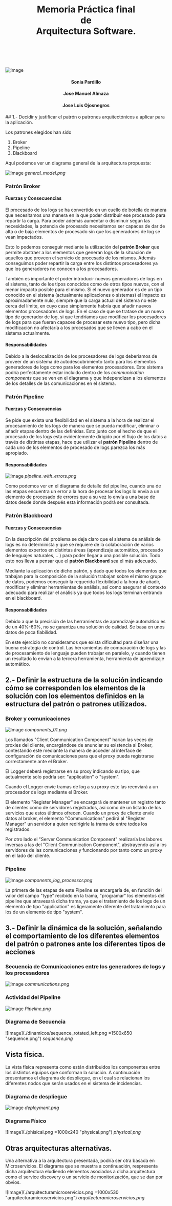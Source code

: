 # <p style="text-align: center">Memoria Práctica final </br>de </br>Arquitectura Software.</p>
</br></br></br></br>
![Image](./usecase.png)
#### <p style="text-align: center"> Sonia Pardillo</p>
#### <p style="text-align: center"> Jose Manuel Almaza</p>
#### <p style="text-align: center"> Jose Luis Ojosnegros</p>

<div style="page-break-after: always;"></div>
## 1.- Decidir y justificar el patrón o patrones arquitectónicos a aplicar para la aplicación.

Los patrones elegidos han sido

1. Broker
2. Pipeline
3. Blackboard

Aquí podemos ver un diagrama general de la arquitectura propuesta:

![Image](./estructurales/general_model.png "general_model.png")
*general_model.png*

<div style="page-break-after: always;"></div>

### Patrón Broker
#### Fuerzas y Consecuencias

El procesado de los logs se ha convertido en un cuello de botella de manera que necesitamos una manera en la que poder distribuir ese procesado para repartir la carga. Para poder además aumentar o disminuir según las necesidades, la potencia de procesado necesitamos ser capaces de dar de alta o de baja elementos de procesado sin que los generadores de log se vean impactados.

Esto lo podemos conseguir mediante la utilización del __patrón Broker__ que permite abstraer a los elementos que generan logs de la situación de aquellos que proveen el servicio de procesado de los mismos. Además conseguimos poder repartir la carga entre los distintos procesadores ya que los generadores no conocen a los procesadores.

También es importante el poder introducir nuevos generadores de logs en el sistema, tanto de los tipos conocidos como de otros tipos nuevos, con el menor impacto posible para el mismo. Si el nuevo generador es de un tipo conocido en el sistema (actualmente aplicaciones o sistemas) el impacto es aproximadamente nulo, siempre que la carga
actual del sistema no este cerca del límite, en cuyo caso simplemente habría que añadir nuevos elementos procesadores de logs. En el caso de que se tratase de un nuevo tipo de generador de log, si que tendríamos que modificar los procesadores de logs para que fueran capaces de procesar este nuevo tipo, pero dicha modificación no afectaría a los procesados que se lleven a cabo en el sistema actualmente.

#### Responsabilidades

Debido a la deslocalización de los procesadores de logs deberíamos de proveer de un sistema de autodescubrimiento tanto para los elementos generadores de logs como para los elementos procesadores. Este sistema podría perfectamente estar incluido dentro de los _communication components_ que se ven en el diagrama y que independizan a los elementos de los detalles de las comunicaciones en el sistema.


### Patrón Pipeline
#### Fuerzas y Consecuencias

Se pide que exista una flexibilidad en el sistema a la hora de realizar el procesamiento de los logs de manera que se pueda modificar, eliminar o añadir etapas dentro de las definidas. Esto junto con el hecho de que el procesado de los logs esta evidentemente dirigido por el flujo de los datos a través de distintas etapas, hace que utilizar el __patrón Pipeline__ dentro de cada uno de los elementos de procesado de logs parezca los más apropiado.

#### Responsabilidades
![Image](./estructurales/pipeline_with_errors.png "pipeline_with_errors.png")
*pipeline_with_errors.png*

Como podemos ver en el diagrama de detalle del pipeline, cuando una de las etapas encuentra un error a la hora de procesar los logs lo envia a un elemento de procesado de errores que
a su vez lo envía a una base de datos desde donde después esta información podrá ser consultada.

### Patrón Blackboard
#### Fuerzas y Consecuencias
En la descripción del problema se deja claro que el sistema de análisis de logs es no determinista y que se requiere de la colaboración de varios elementos expertos en distintas áreas (aprendizaje automático, procesado de lenguajes naturales, .. ) para poder llegar a una posible solución. Todo esto nos lleva a pensar que el __patrón Blackboard__ sea el más adecuado.

Mediante la aplicación de dicho patrón, y dado que todos los elementos que trabajan para la composición de la solución trabajan sobre el mismo grupo de datos, podemos conseguir la requerida flexibilidad a la hora de añadir, modificar y eliminar herramientas de análisis, así como asegurar el contexto adecuado para realizar el análisis ya que todos los logs terminan entrando en el blackboard.

#### Responsabilidades
Debido a que la precisión de las herramientas de aprendizaje automático es de un 40%-60%, no se garantiza una solución de calidad. Se basa en unos datos de poca fiabilidad.

En este ejercicio no consideramos que exista dificultad para diseñar una buena estrategia de control. Las herramientas de comparación de logs y las de procesamiento de lenguaje pueden trabajar en paralelo, y cuando tienen un resultado lo envían a la tercera herramienta, herramienta de aprendizaje automático.

<div style="page-break-after: always;"></div>

## 2.- Definir la estructura de la solución indicando cómo se corresponden los elementos de la solución con los elementos definidos en la estructura del patrón o patrones utilizados.
### Broker y comunicaciones
![Image](./estructurales/components_01.png "components_01.png")
*components_01.png*

Los llamados "Client Communication Component" harían las veces de proxies del cliente, encargándose de anunciar su existencia al Broker, contestando este mediante la manera de acceder al interface de configuración de comunicaciones para que el proxy pueda registrarse correctamente ante el Broker.

El Logger deberá registrarse en su proxy indicando su tipo, que actualmente solo podría ser: "application" o "system".

Cuando el Logger envíe tramas de log a su proxy este las reenviará a un procesador de logs mediante el Broker.



El elemento "Register Manager" se encargará de mantener un registro tanto de clientes como de servidores registrados, así como de un listado de los servicios que estos últimos ofrecen.
Cuando un proxy de cliente envíe datos al broker, el elemento "Communications" pedirá al "Register Manager" un servidor a quien redirigirle la trama de entre todos los registrados.

Por otro lado el "Server Communication Component" realizaría las labores inversas a las del "Client Communication Component", abstrayendo así a los servidores de las comunicaciones y funcionando por tanto como un proxy en el lado del cliente.

### Pipeline
![Image](./estructurales/components_log_processor.png "components_log_processor.png")
*components_log_processor.png*

La primera de las etapas de este Pipeline se encargaría de, en función del valor del campo "type" recibido en la trama, "programar" los elementos del pipeline que atravesará dicha trama, ya que el tratamiento de los logs de un elemento de tipo "application" es ligeramente diferente del tratamiento para los de un elemento de tipo "system".

<div style="page-break-after: always;"></div>

## 3.- Definir la dinámica de la solución, señalando el comportamiento de los diferentes elementos del patrón o patrones ante los diferentes tipos de acciones
### Secuencia de Comunicaciones entre los generadores de logs y los procesadores
![Image](./dinamicos/communications.png "communications.png")
*communications.png*
### Actividad del Pipeline
![Image](./dinamicos/Pipeline.png "Pipeline.png")
*Pipeline.png*
### Diagrama de Secuencia
![Image](./dinamicos/sequence_rotated_left.png =1500x650 "sequence.png")
*sequence.png*

<div style="page-break-after: always;"></div>

## Vista física.
La vista física representa como están distribuidos los componentes entre los distintos equipos que conforman la solución. A continuación presentamos el diagrama de despliegue, en el cual se relacionan los diferentes nodos que serán usados en el sistema de incidencias.
### Diagrama de despliegue
![Image](./estructurales/deployment.png "deployment.png")
*deployment.png*

### Diagrama Físico
![Image](./phisical.png =1000x240 "physical.png")
*physical.png*
<div style="page-break-after: always;"></div>

## Otras arquitecturas alternativas.
Una alternativa a la arquitectura presentada, podría ser otra basada en Microservicios. El diagrama que se muestra a continuación, respresenta dicha arquitectura eludiendo elementos asociados a dicha arquitectura como el service discovery o un servicio de monitorización, que se dan por obvios.

![Image](./arquitecturamicroservicios.png =1000x530 "arquitecturamicroservicios.png")
*arquitecturamicroservicios.png*
